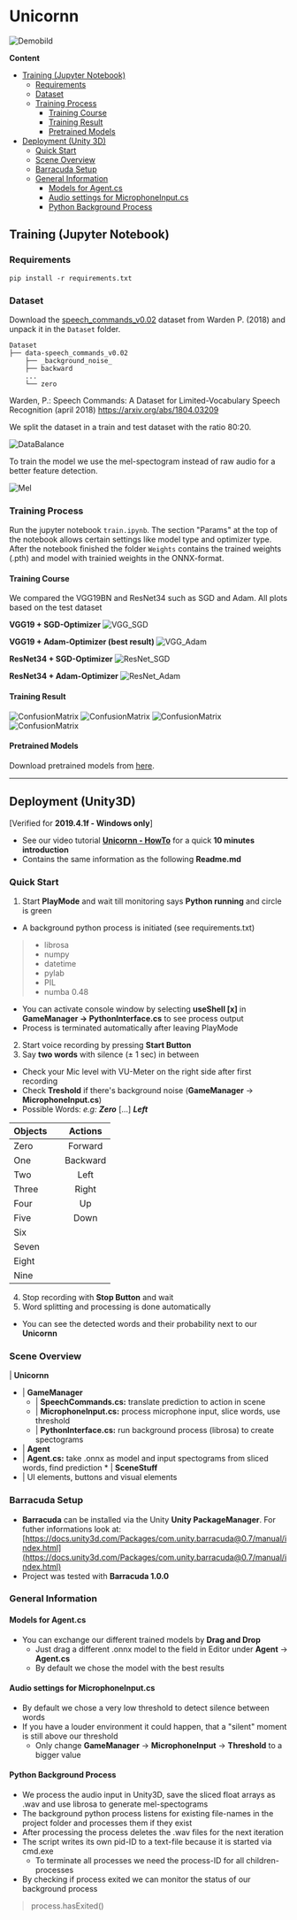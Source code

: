 # Unicornn

![Demobild](Docu/images/Demo.png)

**Content**
- [Training (Jupyter Notebook)](#training-(jupyter-notebook))
    - [Requirements](#requirements)
    - [Dataset](#dataset)
    - [Training Process](#training-process)
        - [Training Course](#training-course)
        - [Training Result](#Training-result)
        - [Pretrained Models](#pretrained-models)
- [Deployment (Unity 3D)](#deployment-(unity3d))
    - [Quick Start](#quick-start)
    - [Scene Overview](#scene-overview)
    - [Barracuda Setup](#barracuda-setup)
    - [General Information](#general-information)
        - [Models for Agent.cs](#models-for-agent.cs)
        - [Audio settings for MicrophoneInput.cs](#audio-settings-for-microphoneInput.cs)
        - [Python Background Process](#python-background-process)


## Training (Jupyter Notebook)

### Requirements

`pip install -r requirements.txt`

### Dataset

Download the [speech_commands_v0.02](http://download.tensorflow.org/data/speech_commands_v0.02.tar.gz) dataset from 
Warden P. (2018) and unpack it in the `Dataset` folder.

```
Dataset
├── data-speech_commands_v0.02
    ├── _background_noise_
    ├── backward
    ...
    └── zero
```

Warden, P.: Speech Commands: A Dataset for Limited-Vocabulary Speech Recognition (april 2018) https://arxiv.org/abs/1804.03209

We split the dataset in a train and test dataset with the ratio 80:20.

![DataBalance](Docu/images/DataBalance.png)

To train the model we use the mel-spectogram instead of raw audio for a better feature detection.

![Mel](Docu/images/Mel.png)

### Training Process

Run the jupyter notebook `train.ipynb`. The section "Params" at the top of the notebook allows certain settings like 
model type and optimizer type. After the notebook finished the folder `Weights` contains the trained weights (.pth) 
and model with trainied weights in the ONNX-format. 


#### Training Course 

We compared the VGG19BN and ResNet34 such as SGD and Adam.
All plots based on the test dataset

**VGG19 + SGD-Optimizer**
![VGG_SGD](Docu/images/Loss_Acc_VGG_SGD.png)

**VGG19 + Adam-Optimizer (best result)**
![VGG_Adam](Docu/images/Loss_Acc_VGG_Adam.png) 

**ResNet34 + SGD-Optimizer**
![ResNet_SGD](Docu/images/Loss_Acc_ResNet_SGD.png)

**ResNet34 + Adam-Optimizer**
![ResNet_Adam](Docu/images/Loss_Acc_ResNet_Adam.png)

#### Training Result

![ConfusionMatrix](Docu/images/Confusion-Matrix_VGG_SGD.png)
![ConfusionMatrix](Docu/images/Confusion-Matrix_VGG_Adam.png)
![ConfusionMatrix](Docu/images/Confusion-Matrix_ResNet_SGD.png)
![ConfusionMatrix](Docu/images/Confusion-Matrix_ResNet_Adam.png)

#### Pretrained Models

Download pretrained models from [here](https://fhd-my.sharepoint.com/:f:/g/personal/alexander_pech_study_hs-duesseldorf_de/EvkrOhMnV2FPg3neZAskSYMBLLowImHruOMhkVZpDKZKzw?e=chSJqx).


---
## Deployment (Unity3D)
[Verified for **2019.4.1f - Windows only**]
 * See our video tutorial **[Unicornn - HowTo](Docu/Demovideo.mp4)** for a quick **10 minutes introduction**
 * Contains the same information as the following **Readme.md**

### Quick Start 

1. Start **PlayMode** and wait till monitoring says **Python running** and circle is green
 - A background python process is initiated (see requirements.txt)
  > - librosa
  > - numpy
  > - datetime
  > - pylab
  > - PIL
  > - numba 0.48
 - You can activate console window by selecting **useShell [x]** in **GameManager -> PythonInterface.cs** to see process output
 - Process is terminated automatically after leaving PlayMode


2. Start voice recording by pressing **Start Button**
3. Say **two words** with silence (± 1 sec) in between
 - Check your Mic level with VU-Meter on the right side after first recording
 - Check **Treshold** if there's background noise (**GameManager** -> **MicrophoneInput.cs**)
 - Possible Words: *e.g:*  ***Zero*** [...] ***Left***

 |Objects| |Actions|
 |:------|:-:|:------:|
 |Zero| |Forward|
 |One| |Backward|
 |Two| |Left|
 |Three| |Right|
 |Four| |Up|
 |Five| |Down|
 |Six| ||
 |Seven| ||
 |Eight| ||
 |Nine| ||
4. Stop recording with **Stop Button** and wait
5. Word splitting and processing is done automatically
 - You can see the detected words and their probability next to our **Unicornn**

### Scene Overview

| **Unicornn**
* | **GameManager**
  * | **SpeechCommands.cs:** translate prediction to action in scene
  * | **MicrophoneInput.cs:** process microphone input, slice words, use threshold
  * | **PythonInterface.cs:** run background process (librosa) to create spectograms
* | **Agent**
 * | **Agent.cs:** take .onnx as model and input spectograms from sliced words, find prediction
* | **SceneStuff**
 * | UI elements, buttons and visual elements

### Barracuda Setup

- **Barracuda** can be installed via the Unity **Unity PackageManager**. For futher informations look at: [https://docs.unity3d.com/Packages/com.unity.barracuda@0.7/manual/index.html](https://docs.unity3d.com/Packages/com.unity.barracuda@0.7/manual/index.html)
- Project was tested with **Barracuda 1.0.0**

### General Information

#### Models for Agent.cs

- You can exchange our different trained models by **Drag and Drop**
  - Just drag a different .onnx model to the field in Editor under **Agent** -> **Agent.cs**
  - By default we chose the model with the best results

#### Audio settings for MicrophoneInput.cs

- By default we chose a very low threshold to detect silence between words
- If you have a louder environment it could happen, that a "silent" moment is still above our threshold
  - Only change **GameManager** -> **MicrophoneInput** -> **Threshold** to a bigger value

#### Python Background Process

- We process the audio input in Unity3D, save the sliced float arrays as .wav and use librosa to generate mel-spectograms
- The background python process listens for existing file-names in the project folder and processes them if they exist
 - After processing the process deletes the .wav files for the next iteration
 - The script writes its own pid-ID to a text-file because it is started via cmd.exe
   - To terminate all processes we need the process-ID for all children-processes
 - By checking if process exited we can monitor the status of our background process
 > process.hasExited()

